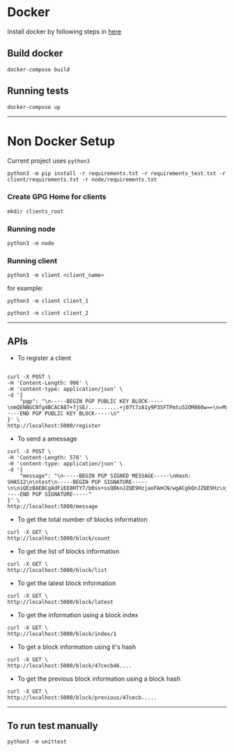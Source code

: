 # Docker

Install docker by following steps in [here](https://docs.docker.com/engine/install/)

## Build docker
`docker-compose build`

## Running tests
`docker-compose up`

----

# Non Docker Setup 
Current project uses `python3`

`python3 -m pip install -r requirements.txt -r requirements_test.txt -r client/requirements.txt -r node/requirements.txt`

### Create GPG Home for clients
`mkdir clients_root`

### Running node
`python3 -m node`

### Running client
`python3 -m client <client_name>`

for example:

`python3 -m client client_1`

`python3 -m client client_2`

----
## APIs

*   To register a client
```

curl -X POST \
-H 'Content-Length: 996' \
-H 'content-type: application/json' \
-d '{
    "pgp": "\n-----BEGIN PGP PUBLIC KEY BLOCK-----\nmQENBGCNfg4BCAC887+7jSE/..........+j07t7zA1y9P3SFTPmtu52OM860w==\n=MxLx\n-----END PGP PUBLIC KEY BLOCK-----\n"
}' \
http://localhost:5000/register

```

*   To send a amessage

```
curl -X POST \
-H 'Content-Length: 578' \
-H 'content-type: application/json' \
-d '{
    "message": "\n-----BEGIN PGP SIGNED MESSAGE-----\nHash: SHA512\n\ntest\n-----BEGIN PGP SIGNATURE-----\n\niQEzBAEBCgAdFiEE8HTY7/b0ss+ssQBknJZQE9HzjaoFAmCN/wgACgkQnJZQE9Hz\njaponwf9FUKeKxXEzEHiHD8eIXe92G7qTo9EfsTGFDLGKM0Bi......pSfsjlUzcP10ctM5pzmJN9UFGKGpn4xpiZHFsOy39cSEYgGnPodJA16/GMw+sU\niJ5KVXQCtky5gu/sI5ye/gHajSFerA==\n=eVyq\n-----END PGP SIGNATURE-----"
}' \
http://localhost:5000/message
```


*   To get the total number of blocks information
```
curl -X GET \
http://localhost:5000/block/count
```

*   To get the list of blocks information
```
curl -X GET \
http://localhost:5000/block/list
```

*   To get the latest block information
```
curl -X GET \
http://localhost:5000/block/latest
```

*   To get the information using a block index
```
curl -X GET \
http://localhost:5000/block/index/1
```

*   To get a block information using it's hash
```
curl -X GET \
http://localhost:5000/block/47cecb46....
```

*   To get the previous block information using a block hash
```
curl -X GET \
http://localhost:5000/block/previous/47cecb.....
```
----

## To run test manually
`python3 -m unittest`